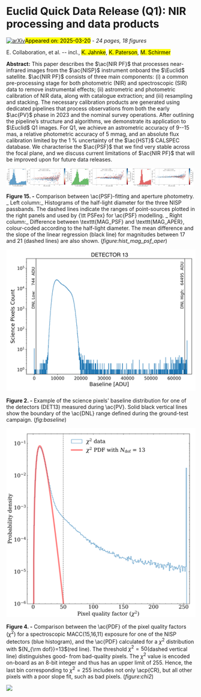 <div class="macros" style="visibility:hidden;">
$\newcommand{\ensuremath}{}$
$\newcommand{\xspace}{}$
$\newcommand{\object}[1]{\texttt{#1}}$
$\newcommand{\farcs}{{.}''}$
$\newcommand{\farcm}{{.}'}$
$\newcommand{\arcsec}{''}$
$\newcommand{\arcmin}{'}$
$\newcommand{\ion}[2]{#1#2}$
$\newcommand{\textsc}[1]{\textrm{#1}}$
$\newcommand{\hl}[1]{\textrm{#1}}$
$\newcommand{\footnote}[1]{}$
$\newcommand{\orcid}[1]{\orcidlink{#1}}$</div>



<div id="title">

# Euclid Quick Data Release (Q1): NIR processing and data products

</div>
<div id="comments">

[![arXiv](https://img.shields.io/badge/arXiv-2503.15304-b31b1b.svg)](https://arxiv.org/abs/2503.15304)<mark>Appeared on: 2025-03-20</mark> -  _24 pages, 18 figures_

</div>
<div id="authors">

E. Collaboration, et al. -- incl., <mark>K. Jahnke</mark>, <mark>K. Paterson</mark>, <mark>M. Schirmer</mark>

</div>
<div id="abstract">

**Abstract:** This paper describes the $\ac{NIR PF}$ that processes near-infrared images from the $\ac{NISP}$ instrument onboard the $\Euclid$ satellite. $\ac{NIR PF}$ consists of three main components: (i) a common pre-processing stage for both photometric (NIR) and spectroscopic (SIR) data to remove instrumental effects; (ii) astrometric and photometric calibration of NIR data, along with catalogue extraction; and (iii) resampling and stacking. The necessary calibration products are generated using dedicated pipelines that process observations from both the early $\ac{PV}$ phase in 2023 and the nominal survey operations. After outlining the pipeline’s structure and algorithms, we demonstrate its application to $\Euclid$ Q1 images. For Q1, we achieve an astrometric accuracy of 9--15 mas, a relative photometric accuracy of 5 mmag, and an absolute flux calibration limited by the 1 \% uncertainty of the $\ac{HST}$ CALSPEC database. We characterise the $\ac{PSF}$ that we find very stable across the focal plane, and we discuss current limitations of $\ac{NIR PF}$ that will be improved upon for future data releases.

</div>

<div id="div_fig1">

<img src="tmp_2503.15304/./figures/histogram_mag_psf_vs_mag_aper_flux_radius_F006_3800_NIR_Y.png" alt="Fig15.1" width="33%"/><img src="tmp_2503.15304/./figures/histogram_mag_psf_vs_mag_aper_flux_radius_F006_3800_NIR_J.png" alt="Fig15.2" width="33%"/><img src="tmp_2503.15304/./figures/histogram_mag_psf_vs_mag_aper_flux_radius_F006_3800_NIR_H.png" alt="Fig15.3" width="33%"/>

**Figure 15. -** Comparison between \ac{PSF}-fitting and aperture photometry.
_ Left column:_ Histograms of the half-light diameter for the three NISP passbands. The dashed lines indicate the ranges of point-sources plotted in the right panels and used by {\tt PSFex} for \ac{PSF} modelling. _ Right column:_ Difference between \texttt{MAG\_PSF} and \texttt{MAG\_APER}, colour-coded according to the half-light diameter. The mean difference and the slope of the linear regression (black line) for magnitudes between 17 and 21 (dashed lines) are also shown. (*figure:hist_mag_psf_aper*)

</div>
<div id="div_fig2">

<img src="tmp_2503.15304/./figures/Baseline_DET13_example_rev.png" alt="Fig2" width="100%"/>

**Figure 2. -** Example of the science pixels' baseline distribution for one of the detectors (DET13) measured during \ac{PV}. Solid black vertical lines show the boundary of the \ac{DNL} range defined during the
ground-test campaign. (*fig:baseline*)

</div>
<div id="div_fig3">

<img src="tmp_2503.15304/./figures/chi2_data_pdf_dof13.png" alt="Fig4" width="100%"/>

**Figure 4. -** Comparison between the \ac{PDF} of the pixel quality factors ($\chi^2$) for a spectroscopic MACC(15,16,11) exposure for one of the NISP detectors (blue histogram), and the \ac{PDF} calculated for a $\chi^2$ distribution with
${N_{\rm dof}}=13$(red line). The threshold $\chi^2=50$(dashed vertical line) distinguishes good- from bad-quality pixels. The $\chi^2$ value is encoded on-board as an 8-bit integer and thus has an upper limit of 255. Hence, the last bin corresponding to $\chi^2=255$ includes not only \acp{CR}, but all other pixels with a poor slope fit, such as bad pixels. (*figure:chi2*)

</div><div id="qrcode"><img src=https://api.qrserver.com/v1/create-qr-code/?size=100x100&data="https://arxiv.org/abs/2503.15304"></div>